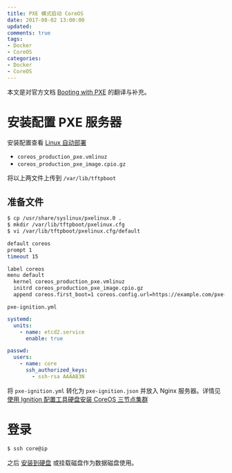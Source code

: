 ```yaml
---
title: PXE 模式启动 CoreOS
date: 2017-08-02 13:00:00
updated:
comments: true
tags:
- Docker
- CoreOS
categories:
- Docker
- CoreOS
---
```


本文是对官方文档 [Booting with PXE](//coreos.com/os/docs/latest/booting-with-pxe.html) 的翻译与补充。

<!--more-->

# 安装配置 PXE 服务器

安装配置查看 [Linux 自动部署](/linux/server/pxe.html)

* `coreos_production_pxe.vmlinuz`
* `coreos_production_pxe_image.cpio.gz`  

将以上两文件上传到 `/var/lib/tftpboot`

## 准备文件

```bash
$ cp /usr/share/syslinux/pxelinux.0 .
$ mkdir /var/lib/tftpboot/pxelinux.cfg
$ vi /var/lib/tftpboot/pxelinux.cfg/default

default coreos
prompt 1
timeout 15

label coreos
menu default
  kernel coreos_production_pxe.vmlinuz
  initrd coreos_production_pxe_image.cpio.gz
  append coreos.first_boot=1 coreos.config.url=https://example.com/pxe-config.ign
```

`pxe-ignition.yml`  

```yaml
systemd:
  units:
    - name: etcd2.service
      enable: true

passwd:
  users:
    - name: core
      ssh_authorized_keys:
        - ssh-rsa AAAAB3N
```

将 `pxe-ignition.yml` 转化为 `pxe-ignition.json` 并放入 Nginx 服务器。详情见 [使用 Ignition 配置工具硬盘安装 CoreOS 三节点集群](/docker/coreos/install-disk-new.html)

# 登录

```bash
$ ssh core@ip
```

之后 [安装到硬盘](install-disk-new.md) 或挂载磁盘作为数据磁盘使用。
